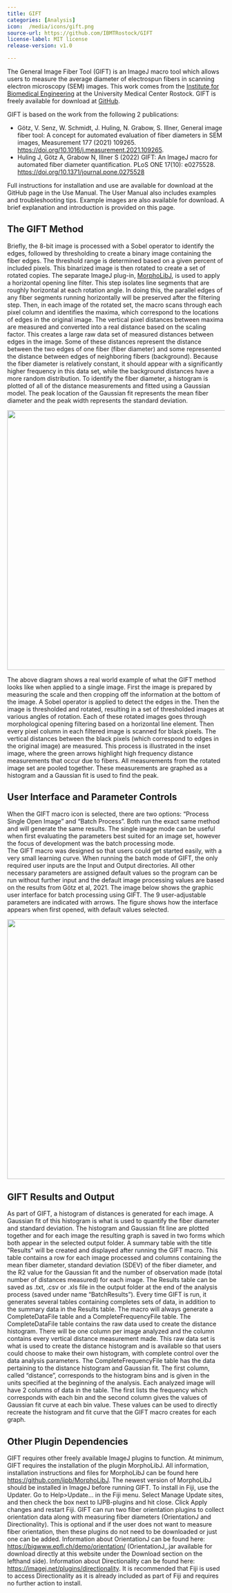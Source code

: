 ```yaml
---
title: GIFT
categories: [Analysis]
icon:  /media/icons/gift.png
source-url: https://github.com/IBMTRostock/GIFT
license-label: MIT license 
release-version: v1.0

---
```


The General Image Fiber Tool (GIFT) is an ImageJ macro tool which allows users to measure the average diameter of electrospun fibers in scanning electron microscopy (SEM) images. This work comes from the [Institute for Biomedical Engineering](https://ibmt.med.uni-rostock.de/en/) at the University Medical Center Rostock. GIFT is freely available for download at [GitHub](https://github.com/IBMTRostock/GIFT). 

GIFT is based on the work from the following 2 publications: 
- Götz, V. Senz, W. Schmidt, J. Huling, N. Grabow, S. Illner, General image fiber tool: A concept for automated evaluation of fiber diameters in SEM images, Measurement 177 (2021) 109265. https://doi.org/10.1016/j.measurement.2021.109265.
- Huling J, Götz A, Grabow N, Illner S (2022) GIFT: An ImageJ macro for automated fiber diameter quantification. PLoS ONE 17(10): e0275528. https://doi.org/10.1371/journal.pone.0275528 


Full instructions for installation and use are available for download at the GitHub page in the Use Manual. The User Manual also includes examples and troubleshooting tips. Example images are also available for download. A brief explanation and introduction is provided on this page. 

## The GIFT Method
Briefly, the 8-bit image is processed with a Sobel operator to identify the edges, followed by thresholding to create a binary image containing the fiber edges. The threshold range is determined based on a given percent of included pixels. This binarized image is then rotated to create a set of rotated copies. The separate ImageJ plug-in, [MorphoLibJ](https://github.com/ijpb/MorphoLibJ), is used to apply a horizontal opening line filter. This step isolates line segments that are roughly horizontal at each rotation angle. In doing this, the parallel edges of any fiber segments running horizontally will be preserved after the filtering step. Then, in each image of the rotated set, the macro scans through each pixel column and identifies the maxima, which correspond to the locations of edges in the original image. The vertical pixel distances between maxima are measured and converted into a real distance based on the scaling factor. This creates a large raw data set of measured distances between edges in the image. Some of these distances represent the distance between the two edges of one fiber (fiber diameter) and some represented the distance between edges of neighboring fibers (background). Because the fiber diameter is relatively constant, it should appear with a significantly higher frequency in this data set, while the background distances have a more random distribution. To identify the fiber diameter, a histogram is plotted of all of the distance measurements and fitted using a Gaussian model. The peak location of the Gaussian fit represents the mean fiber diameter and the peak width represents the standard deviation.

<img src="/media/plugins/gift-method-flowchart.png" width="600"/>

The above diagram shows a real world example of what the GIFT method looks like when applied to a single image. First the image is prepared by measuring the scale and then cropping off the information at the bottom of the image. A Sobel operator is applied to detect the edges in the. Then the image is thresholded and rotated, resulting in a set of thresholded images at various angles of rotation. Each of these rotated images goes through morphological opening filtering based on a horizontal line element. Then every pixel column in each filtered image is scanned for black pixels. The vertical distances between the black pixels (which correspond to edges in the original image) are measured. This process is illustrated in the inset image, where the green arrows highlight high frequency distance measurements that occur due to fibers. All measurements from the rotated image set are pooled together. These measurements are graphed as a histogram and a Gaussian fit is used to find the peak.

## User Interface and Parameter Controls
When the GIFT macro icon is selected, there are two options: “Process Single Open Image” and “Batch Process”. Both run the exact same method and will generate the same results. The single image mode can be useful when first evaluating the parameters best suited for an image set, however the focus of development was the batch processing mode.   
The GIFT macro was designed so that users could get started easily, with a very small learning curve. When running the batch mode of GIFT, the only required user inputs are the Input and Output directories. All other necessary parameters are assigned default values so the program can be run without further input and the default image processing values are based on the results from Götz et al, 2021. The image below shows the graphic user interface for batch processing using GIFT. The 9 user-adjustable parameters are indicated with arrows. The figure shows how the interface appears when first opened, with default values selected. 

<img src="/media/plugins/gift-gui.png" width="600"/>

## GIFT Results and Output
As part of GIFT, a histogram of distances is generated for each image. A Gaussian fit of this histogram is what is used to quantify the fiber diameter and standard deviation. The histogram and Gaussian fit line are plotted together and for each image the resulting graph is saved in two forms which both appear in the selected output folder.
A summary table with the title "Results" will be created and displayed after running the GIFT macro. This table contains a row for each image processed and columns containing the mean fiber diameter, standard deviation (SDEV) of the fiber diameter, and the R2 value for the Gaussian fit and the number of observation made (total number of distances measured) for each image. The Results table can be saved as .txt, .csv or .xls file in the output folder at the end of the analysis process (saved under name “BatchResults”). 
Every time GIFT is run, it generates several tables containing completes sets of data, in addition to the summary data in the Results table. The macro will always generate a CompleteDataFile table and a CompleteFrequencyFile table. The CompleteDataFile table contains the raw data used to create the distance histogram. There will be one column per image analyzed and the column contains every vertical distance measurement made. This raw data set is what is used to create the distance histogram and is available so that users could choose to make their own histogram, with complete control over the data analysis parameters. The CompleteFrequencyFile table has the data pertaining to the distance histogram and Gaussian fit.  The first column, called “distance”, corresponds to the histogram bins and is given in the units specified at the beginning of the analysis. Each analyzed image will have 2 columns of data in the table. The first lists the frequency which corresponds with each bin and the second column gives the values of Gaussian fit curve at each bin value. These values can be used to directly recreate the histogram and fit curve that the GIFT macro creates for each graph. 

## Other Plugin Dependencies 
GIFT requires other freely available ImageJ plugins to function. At minimum, GIFT requires the installation of the plugin MorphoLibJ. All information, installation instructions and files for MorphoLibJ can be found here https://github.com/ijpb/MorphoLibJ. The newest version of MorphoLibJ should be installed in ImageJ before running GIFT. To install in Fiji, use the Updater. Go to Help>Update… in the Fiji menu. Select Manage Update sites, and then check the box next to IJPB-plugins and hit close. Click Apply changes and restart Fiji. 
GIFT can run two fiber orientation plugins to collect orientation data along with measuring fiber diameters (OrientationJ and Directionality). This is optional and if the user does not want to measure fiber orientation, then these plugins do not need to be downloaded or just one can be added. Information about OrientationJ can be found here: https://bigwww.epfl.ch/demo/orientation/ (OrientationJ_.jar available for download directly at this website under the Download section on the lefthand side). Information about Directionality can be found here: https://imagej.net/plugins/directionality. It is recommended that Fiji is used to access Directionality as it is already included as part of Fiji and requires no further action to install. 



